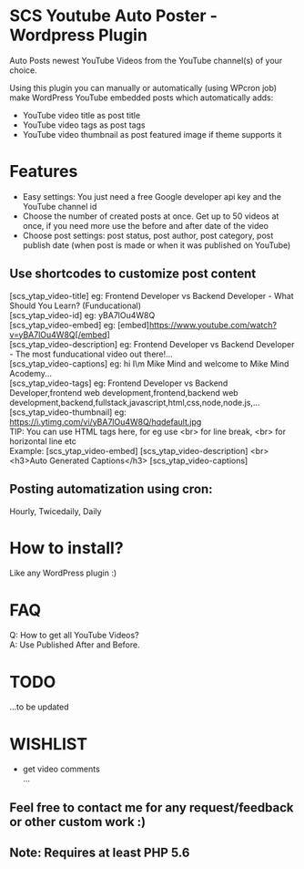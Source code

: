 # SCS Youtube Auto Poster - Wordpress Plugin
Auto Posts newest YouTube Videos from the YouTube channel(s) of your choice.  

Using this plugin you can manually or automatically (using WPcron job) make WordPress YouTube embedded posts which automatically adds:  
- YouTube video title as post title
- YouTube video tags as post tags
- YouTube video thumbnail as post featured image if theme supports it

# Features
- Easy settings: You just need a free Google developer api key and the YouTube channel id  
- Choose the number of created posts at once. Get up to 50 videos at once, if you need more use the before and after date of the video  
- Choose post settings: post status, post author, post category, post publish date (when post is made or when it was published on YouTube)  

## Use shortcodes to customize post content
[scs_ytap_video-title] eg: Frontend Developer vs Backend Developer - What Should You Learn? (Funducational)  
[scs_ytap_video-id] eg: yBA7lOu4W8Q  
[scs_ytap_video-embed] eg: [embed]https://www.youtube.com/watch?v=yBA7lOu4W8Q[/embed]  
[scs_ytap_video-description] eg: Frontend Developer vs Backend Developer - The most funducational video out there!...  
[scs_ytap_video-captions] eg: hi I\m Mike Mind and welcome to Mike Mind Acodemy...  
[scs_ytap_video-tags] eg: Frontend Developer vs Backend Developer,frontend web development,frontend,backend web development,backend,fullstack,javascript,html,css,node,node.js,...  
[scs_ytap_video-thumbnail] eg: https://i.ytimg.com/vi/yBA7lOu4W8Q/hqdefault.jpg  
TIP: You can use HTML tags here, for eg use &lt;br&gt; for line break, &lt;br&gt; for horizontal line etc  
Example: [scs_ytap_video-embed] [scs_ytap_video-description] &lt;br&gt; &lt;h3&gt;Auto Generated Captions&lt;/h3&gt; [scs_ytap_video-captions]  

## Posting automatization using cron:
Hourly, Twicedaily, Daily  

# How to install?
Like any WordPress plugin :)  

# FAQ
Q: How to get all YouTube Videos?  
A: Use Published After and Before.  


# TODO
...to be updated  

# WISHLIST
- get video comments  
...  

## Feel free to contact me for any request/feedback or other custom work :)
## Note: Requires at least PHP 5.6